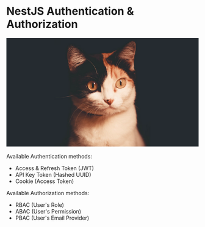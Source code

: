# NestJS Authentication & Authorization

![Authentication & Authorization Cat](./cat.png)

Available Authentication methods:

- Access & Refresh Token (JWT)
- API Key Token (Hashed UUID)
- Cookie (Access Token)

Available Authorization methods:

- RBAC (User's Role)
- ABAC (User's Permission)
- PBAC (User's Email Provider)
